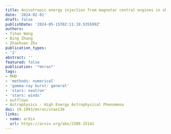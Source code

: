 ```yaml
---
title: Anisotropic energy injection from magnetar central engines in short GRBs
date: '2024-02-01'
draft: false
publishDate: '2024-05-15T02:11:19.535599Z'
authors:
- Yihan Wang
- Bing Zhang
- Zhaohuan Zhu
publication_types:
- '2'
abstract: ''
featured: false
publication: '*mnras*'
tags:
- MHD
- 'methods: numerical'
- 'gamma-ray burst: general'
- 'stars: neutron'
- 'stars: winds'
- outflows
- Astrophysics - High Energy Astrophysical Phenomena
doi: 10.1093/mnras/stae136
links:
- name: arXiv
  url: https://arxiv.org/abs/2309.15141
---
```


